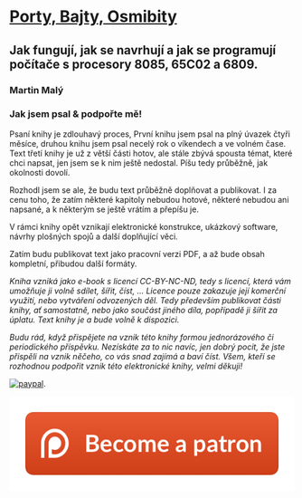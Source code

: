 # [Porty, Bajty, Osmibity](https://www.osmibity.cz/)
## Jak fungují, jak se navrhují a jak se programují počítače s procesory 8085, 65C02 a 6809.
### Martin Malý

### Jak jsem psal & podpořte mě!
Psaní knihy je zdlouhavý proces, První knihu jsem psal na plný úvazek čtyři měsíce, druhou knihu jsem psal necelý rok o víkendech a ve volném čase. Text třetí knihy je už z větší části hotov, ale stále zbývá spousta témat, které chci napsat, jen jsem se k nim ještě nedostal. Píšu tedy průběžně, jak okolnosti dovolí.

Rozhodl jsem se ale, že budu text průběžně doplňovat a publikovat. I za cenu toho, že zatím některé kapitoly nebudou hotové, některé nebudou ani napsané, a k některým se ještě vrátím a přepíšu je.

V rámci knihy opět vznikají elektronické konstrukce, ukázkový software, návrhy plošných spojů a další doplňující věci.

Zatím budu publikovat text jako pracovní verzi PDF, a až bude obsah kompletní, přibudou další formáty.

_Kniha vzniká jako e-book s licencí CC-BY-NC-ND, tedy s licencí, která vám umožňuje ji volně sdílet, šířit, číst, ... Licence pouze zakazuje její komerční využití, nebo vytváření odvozených děl. Tedy především publikovat části knihy, ať samostatně, nebo jako součást jiného díla, popřípadě ji šířit za úplatu. Text knihy je a bude volně k dispozici._

*Budu rád, když přispějete na vznik této knihy formou jednorázového či periodického příspěvku. Nezískáte za to nic navíc, jen dobrý pocit, že jste přispěli na vznik něčeho, co vás snad zajímá a baví číst. Všem, kteří se rozhodnou podpořit vznik této elektronické knihy, velmi děkuji!*

[![paypal](https://www.paypalobjects.com/en_US/i/btn/btn_donateCC_LG.gif)](https://www.paypal.me/malycz).

[![Become a Patron!](https://github.com/omenmicro/omenmicro.eu/blob/master/img/become-a-patron-button.png?raw=true)](https://www.patreon.com/bePatron?u=23689010)
